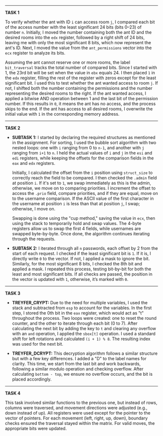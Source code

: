
---

**TASK 1**

To verify whether the ant with ID `i` can access room `j`, I compared each bit of the access number with the least significant 24 bits (bits 0–23) of number `n`. Initially, I moved the number containing both the ant ID and the desired rooms into the `edx` register, followed by a right shift of 24 bits, leaving me with only the most significant 8 bits, which now represent the ant's ID. Next, I moved the value from the `ant_permissions` vector into the `ecx` register to analyze its bits.

Assuming the ant cannot reserve one or more rooms, the label `bit_traversal` tracks the total number of compared bits. Since I started with 1, the 23rd bit will be set when the value in `ebx` equals 24. I then placed `1` in the `edx` register, filling the rest of the register with zeros except for the least significant bit. I used this to test whether the ant wanted access to room `j`. If not, I shifted both the number containing the permissions and the number representing the desired rooms to the right. If the ant wanted access, I applied a bitwise AND operation between 1 and the last bit of the permission number. If this results in `0`, it means the ant has no access, and the process skips to the end. If the ant has access to all desired rooms, I overwrite the initial value with `1` in the corresponding memory address.

---

**TASK 2**

- **SUBTASK 1:**
  I started by declaring the required structures as mentioned in the assignment. For sorting, I used the bubble sort algorithm with two nested loops: one with `i` ranging from 0 to `n-1`, and another with `j` ranging from `i+1` to `n`. I held the actual values of `i` and `j` in the `esi` and `edi` registers, while keeping the offsets for the comparison fields in the `eax` and `edx` registers.

  Initially, I calculated the offset from the `i` position using `struct_size` to correctly reach the field to be compared. I then checked the `.admin` field at position `i`. If it's set to `1`, we swap immediately as this is the admin, otherwise, we move on to comparing priorities. I increment the offset to access the `.prio` field, compare priorities, and if they are equal, move on to the username comparison. If the ASCII value of the first character in the username at position `i` is less than that at position `j`, I swap; otherwise, I move on.

  Swapping is done using the "cup method," saving the value in `ecx`, then using the stack to temporarily hold and swap values. The 4-byte registers allow us to swap the first 4 fields, while usernames are swapped byte-by-byte. Once done, the algorithm continues iterating through the requests.

- **SUBTASK 2:**
  I iterated through all `n` passwords, each offset by 2 from the start of each request. I checked if the least significant bit is `1`. If it is, I directly write `0` to the vector. If not, I applied a mask to ignore the bit. Similarly, for the most significant 8 bits, I checked the 8th bit and applied a mask. I repeated this process, testing bit-by-bit for both the least and most significant bits. If all checks are passed, the position in the vector is updated with `1`, otherwise, it’s marked with `0`.

---

**TASK 3**

- **TREYFER_CRYPT:**
  Due to the need for multiple variables, I used the stack and subtracted from `esp` to account for the variables. In the first step, I stored the 0th bit in the `eax` register, which would act as "t" throughout the process. Two loops were created: one to reset the round counter, and the other to iterate through each bit (0 to 7). After calculating the next bit by adding the key to `t` and clearing any overflow with an `and` operation, I applied the `sbox[t]` operation. I used a standard shift for left rotations and calculated `(i + 1) % 8`. The resulting index was used for the next bit.

- **TREYFER_DCRYPT:**
  This decryption algorithm follows a similar structure but with a few key differences. I added a "D" to the label names for clarity. This time, we start from the last bit and work backwards, following a similar modulo operation and checking overflow. After calculating `bottom - top`, we ensure no overflow occurs, and the bit is placed accordingly.

---

**TASK 4**

This task involved similar functions to the previous one, but instead of rows, columns were traversed, and movement directions were adjusted (e.g., down instead of up). All registers were used except for the pointer to the vector of pointers. For each movement (left, right, up, down), boundary checks ensured the traversal stayed within the matrix. For valid moves, the appropriate bits were updated.
